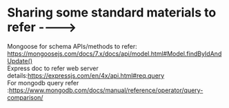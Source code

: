 # Sharing some standard materials to refer ---->
  Mongoose for schema APIs/methods to refer: https://mongoosejs.com/docs/7.x/docs/api/model.html#Model.findByIdAndUpdate() 
  <br/> Express doc to refer web server details:https://expressjs.com/en/4x/api.html#req.query 
  <br/>  For mongodb query refer :https://www.mongodb.com/docs/manual/reference/operator/query-comparison/
